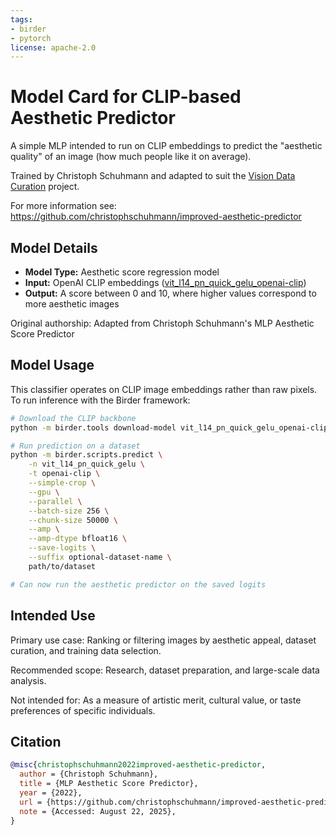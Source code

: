 ```yaml
---
tags:
- birder
- pytorch
license: apache-2.0
---
```


# Model Card for CLIP-based Aesthetic Predictor

A simple MLP intended to run on CLIP embeddings to predict the "aesthetic quality" of an image (how much people like it on average).

Trained by Christoph Schuhmann and adapted to suit the [Vision Data Curation](https://gitlab.com/birder/vision-data-curation) project.

For more information see: <https://github.com/christophschuhmann/improved-aesthetic-predictor>

## Model Details

- **Model Type:** Aesthetic score regression model
- **Input:** OpenAI CLIP embeddings ([vit_l14_pn_quick_gelu_openai-clip](https://huggingface.co/birder-project/vit_l14_pn_quick_gelu_openai-clip))
- **Output:** A score between 0 and 10, where higher values correspond to more aesthetic images

Original authorship: Adapted from Christoph Schuhmann's MLP Aesthetic Score Predictor

## Model Usage

This classifier operates on CLIP image embeddings rather than raw pixels. To run inference with the Birder framework:

```sh
# Download the CLIP backbone
python -m birder.tools download-model vit_l14_pn_quick_gelu_openai-clip

# Run prediction on a dataset
python -m birder.scripts.predict \
    -n vit_l14_pn_quick_gelu \
    -t openai-clip \
    --simple-crop \
    --gpu \
    --parallel \
    --batch-size 256 \
    --chunk-size 50000 \
    --amp \
    --amp-dtype bfloat16 \
    --save-logits \
    --suffix optional-dataset-name \
    path/to/dataset

# Can now run the aesthetic predictor on the saved logits
```

## Intended Use

Primary use case: Ranking or filtering images by aesthetic appeal, dataset curation, and training data selection.

Recommended scope: Research, dataset preparation, and large-scale data analysis.

Not intended for: As a measure of artistic merit, cultural value, or taste preferences of specific individuals.

## Citation

```bibtex
@misc{christophschuhmann2022improved-aesthetic-predictor,
  author = {Christoph Schuhmann},
  title = {MLP Aesthetic Score Predictor},
  year = {2022},
  url = {https://github.com/christophschuhmann/improved-aesthetic-predictor},
  note = {Accessed: August 22, 2025},
}
```
